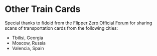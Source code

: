 # Other Train Cards
Special thanks to [fidoid](https://forum.flipperzero.one/u/fidoid) from the [Flipper Zero Official Forum](https://forum.flipperzero.one/) for sharing scans of transportation cards from the following cities: 
- Tbilisi, Georgia
- Moscow, Russia
- Valencia, Spain


